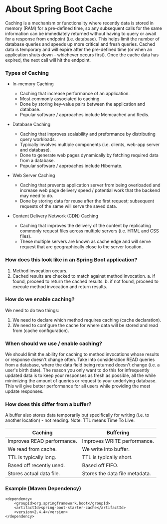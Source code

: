 # About Spring Boot Cache

Caching is a mechanism or functionality where recently data is stored in memory (RAM) for a pre-defined time, so any subsequent calls for the same information can be immediately returned without having to query or await for a response from endpoint (i.e. database). This helps limit the number of database queries and speeds up more critical and fresh queries. Cached data is temporary and will expire after the pre-defined time (or when an application shuts down - whichever occurs first). Once the cache data has expired, the next call will hit the endpoint. 

### Types of Caching
- In-memory Caching
  - Caching that increase performance of an application. 
  - Most commonly associated to caching. 
  - Done by storing key-value pairs between the application and database. 
  - Popular software / approaches include Memcached and Redis.  

- Database Caching
  - Caching that improves scalability and preformance by distributing query workloads.  
  - Typically involves multiple components (i.e. clients, web-app server and database). 
  - Done to generate web pages dynamically by fetching required data from a database. 
  - Popular software / approaches include Hibernate.
  
- Web Server Caching
  - Caching that prevents application server from being overloaded and increase web page delivery speed / potential work that the backend may need to do.  
  - Done by storing data for reuse after the first request; subsequent requests of the same will serve the saved data.  
  
- Content Delivery Network (CDN) Caching
  - Caching that improves the delivery of the content by replicating commonly request files across multiple servers (i.e. HTML and CSS files). 
  - These multiple servers are known as cache edge and will serve request that are geographically close to the server location. 

### How does this look like in an Spring Boot application?
1. Method invocation occurs. 
2. Cached results are checked to match against method invocation. 
   a. if found, proceed to return the cached results.
   b. if not found, proceed to execute method invocation and return results. 

### How do we enable caching?
We need to do two things:
1. We need to declare which method requires caching (cache declaration). 
2. We need to configure the cache for where data will be stored and read from (cache configuration). 

### When should we use / enable caching?
We should limit the ability for caching to method invocations whose results or response doesn't change often. Take into consideration READ queries from a database, where the data field being returned doesn't change (i.e. a user's birth date). The reason you only want to do this for infrequently updated data is to keep your responses as fresh as possible, all the while minimizing the amount of queries or request to your underlying database. This will give better performance for all users while providing the most update responses. 

### How does this differ from a buffer?
A buffer also stores data temporarily but specifically for writing (i.e. to another location) - not reading. 
Note: TTL means Time To Live. 

| Caching | Buffering |
| --- | --- |
| Improves READ performance. | Improves WRITE performance. |
| We read from cache. | We write into buffer. |
| TTL is typically long. | TTL is typically short. |
| Based off recently used. | Based off FIFO. |
| Stores actual data file. | Stores the data file metadata. |

### Example (Maven Dependency)
```xml:
<dependency>
    <groupId>org.springframework.boot</groupId>
    <artifactId>spring-boot-starter-cache</artifactId>
    <version>2.4.4</version>
</dependency>
```
